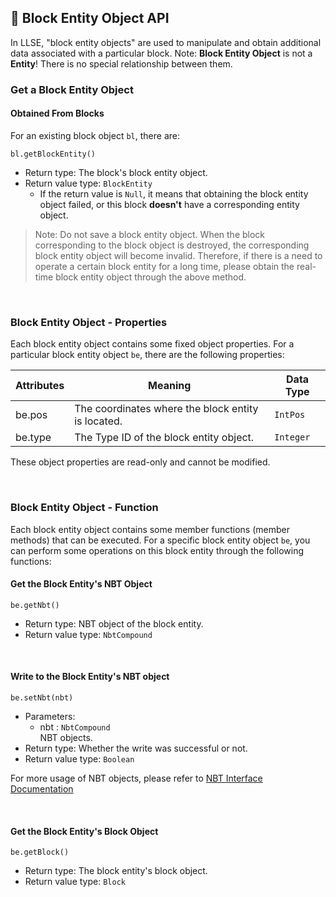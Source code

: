 ## 📮 Block Entity Object API

In LLSE, "block entity objects" are used to manipulate and obtain additional data associated with a particular block.
Note: **Block Entity Object** is not a **Entity**! There is no special relationship between them.

### Get a Block Entity Object

#### Obtained From Blocks


For an existing block object `bl`, there are:

`bl.getBlockEntity()` 

- Return type: The block's block entity object.
- Return value type: `BlockEntity`
  - If the return value is `Null`, it means that obtaining the block entity object failed, or this block **doesn't** have a corresponding entity object.

> Note: Do not save a block entity object.
> When the block corresponding to the block object is destroyed, the corresponding block entity object will become invalid. Therefore, if there is a need to operate a certain block entity for a long time, please obtain the real-time block entity object through the above method.

<br>


### Block Entity Object - Properties

Each block entity object contains some fixed object properties. For a particular block entity object `be`, there are the following properties:

| Attributes | Meaning                 | Data Type |
| ------- | -------------------------- | --------- |
| be.pos  | The coordinates where the block entity is located. | `IntPos`  |
| be.type | The Type ID of the block entity object.       | `Integer` |

These object properties are read-only and cannot be modified.

<br>

### Block Entity Object - Function

Each block entity object contains some member functions (member methods) that can be executed. For a specific block entity object `be`, you can perform some operations on this block entity through the following functions:

#### Get the Block Entity's NBT Object 

`be.getNbt()`

- Return type: NBT object of the block entity.
- Return value type: `NbtCompound`

<br>

#### Write to the Block Entity's NBT object 

`be.setNbt(nbt)`

- Parameters:
  - nbt : `NbtCompound`  
    NBT objects.
- Return type: Whether the write was successful or not.
- Return value type: `Boolean`

For more usage of NBT objects, please refer to [NBT Interface Documentation](Development/NbtAPI/NBT.md)

<br>

#### Get the Block Entity's Block Object

`be.getBlock()`

- Return type: The block entity's block object.
- Return value type: `Block`

<br>